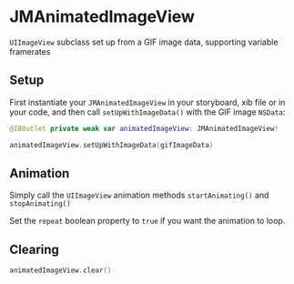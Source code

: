 # JMAnimatedImageView

`UIImageView` subclass set up from a GIF image data, supporting variable framerates

## Setup

First instantiate your `JMAnimatedImageView` in your storyboard, xib file or in your code, and then call `setUpWithImageData()` with the GIF image `NSData`:

```swift
@IBOutlet private weak var animatedImageView: JMAnimatedImageView!

animatedImageView.setUpWithImageData(gifImageData)
```

## Animation

Simply call the `UIImageView` animation methods `startAnimating()` and `stopAnimating()`

Set the `repeat` boolean property to `true` if you want the animation to loop.

## Clearing

```swift
animatedImageView.clear()
```
